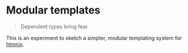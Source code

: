 # Modular templates

> Dependent types bring fear.

This is an experiment to sketch a simpler, modular templating system for [htmnix](https://github.com/fricklerhandwerk/htmnix).
